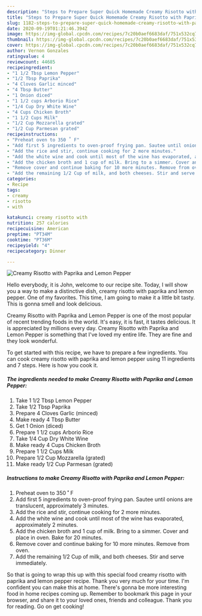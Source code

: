 ```yaml
---
description: "Steps to Prepare Super Quick Homemade Creamy Risotto with Paprika and Lemon Pepper"
title: "Steps to Prepare Super Quick Homemade Creamy Risotto with Paprika and Lemon Pepper"
slug: 1182-steps-to-prepare-super-quick-homemade-creamy-risotto-with-paprika-and-lemon-pepper
date: 2020-09-19T01:21:46.394Z
image: https://img-global.cpcdn.com/recipes/7c20b0aef6683daf/751x532cq70/creamy-risotto-with-paprika-and-lemon-pepper-recipe-main-photo.jpg
thumbnail: https://img-global.cpcdn.com/recipes/7c20b0aef6683daf/751x532cq70/creamy-risotto-with-paprika-and-lemon-pepper-recipe-main-photo.jpg
cover: https://img-global.cpcdn.com/recipes/7c20b0aef6683daf/751x532cq70/creamy-risotto-with-paprika-and-lemon-pepper-recipe-main-photo.jpg
author: Vernon Gonzales
ratingvalue: 4
reviewcount: 44685
recipeingredient:
- "1 1/2 Tbsp Lemon Pepper"
- "1/2 Tbsp Paprika"
- "4 Cloves Garlic minced"
- "4 Tbsp Butter"
- "1 Onion diced"
- "1 1/2 cups Arborio Rice"
- "1/4 Cup Dry White Wine"
- "4 Cups Chicken Broth"
- "1 1/2 Cups Milk"
- "1/2 Cup Mozzarella grated"
- "1/2 Cup Parmesan grated"
recipeinstructions:
- "Preheat oven to 350 ˚ F"
- "Add first 5 ingredients to oven-proof frying pan. Sautee until onions are translucent, approximately 3 minutes."
- "Add the rice and stir, continue cooking for 2 more minutes."
- "Add the white wine and cook until most of the wine has evaporated, approximately 2 minutes."
- "Add the chicken broth and 1 cup of milk. Bring to a simmer. Cover and place in oven. Bake for 20 minutes."
- "Remove cover and continue baking for 10 more minutes. Remove from oven."
- "Add the remaining 1/2 Cup of milk, and both cheeses. Stir and serve immediately."
categories:
- Recipe
tags:
- creamy
- risotto
- with

katakunci: creamy risotto with 
nutrition: 257 calories
recipecuisine: American
preptime: "PT34M"
cooktime: "PT36M"
recipeyield: "4"
recipecategory: Dinner

---
```



![Creamy Risotto with Paprika and Lemon Pepper](https://img-global.cpcdn.com/recipes/7c20b0aef6683daf/751x532cq70/creamy-risotto-with-paprika-and-lemon-pepper-recipe-main-photo.jpg)

Hello everybody, it is John, welcome to our recipe site. Today, I will show you a way to make a distinctive dish, creamy risotto with paprika and lemon pepper. One of my favorites. This time, I am going to make it a little bit tasty. This is gonna smell and look delicious.



Creamy Risotto with Paprika and Lemon Pepper is one of the most popular of recent trending foods in the world. It's easy, it is fast, it tastes delicious. It is appreciated by millions every day. Creamy Risotto with Paprika and Lemon Pepper is something that I've loved my entire life. They are fine and they look wonderful.


To get started with this recipe, we have to prepare a few ingredients. You can cook creamy risotto with paprika and lemon pepper using 11 ingredients and 7 steps. Here is how you cook it.

<!--inarticleads1-->

##### The ingredients needed to make Creamy Risotto with Paprika and Lemon Pepper:

1. Take 1 1/2 Tbsp Lemon Pepper
1. Take 1/2 Tbsp Paprika
1. Prepare 4 Cloves Garlic (minced)
1. Make ready 4 Tbsp Butter
1. Get 1 Onion (diced)
1. Prepare 1 1/2 cups Arborio Rice
1. Take 1/4 Cup Dry White Wine
1. Make ready 4 Cups Chicken Broth
1. Prepare 1 1/2 Cups Milk
1. Prepare 1/2 Cup Mozzarella (grated)
1. Make ready 1/2 Cup Parmesan (grated)




<!--inarticleads2-->

##### Instructions to make Creamy Risotto with Paprika and Lemon Pepper:

1. Preheat oven to 350 ˚ F
1. Add first 5 ingredients to oven-proof frying pan. Sautee until onions are translucent, approximately 3 minutes.
1. Add the rice and stir, continue cooking for 2 more minutes.
1. Add the white wine and cook until most of the wine has evaporated, approximately 2 minutes.
1. Add the chicken broth and 1 cup of milk. Bring to a simmer. Cover and place in oven. Bake for 20 minutes.
1. Remove cover and continue baking for 10 more minutes. Remove from oven.
1. Add the remaining 1/2 Cup of milk, and both cheeses. Stir and serve immediately.




So that is going to wrap this up with this special food creamy risotto with paprika and lemon pepper recipe. Thank you very much for your time. I'm confident you can make this at home. There's gonna be more interesting food in home recipes coming up. Remember to bookmark this page in your browser, and share it to your loved ones, friends and colleague. Thank you for reading. Go on get cooking!
